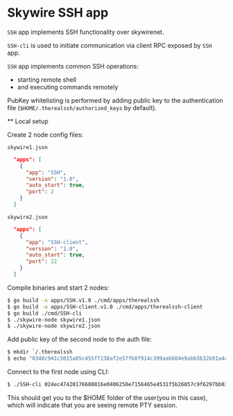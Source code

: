 # Skywire SSH app

`SSH` app implements SSH functionality over skywirenet.

`SSH-cli` is used to initiate communication via client RPC
exposed by `SSH` app. 

`SSH` app implements common SSH operations:

- starting remote shell
- and executing commands remotely

PubKey whitelisting is performed by adding public key to the
authentication file (`$HOME/.therealssh/authorized_keys` by default).

** Local setup

Create 2 node config files:

`skywire1.json`

```json
  "apps": [
    {
      "app": "SSH",
      "version": "1.0",
      "auto_start": true,
      "port": 2
    }
  ]
```

`skywire2.json`

```json
  "apps": [
    {
      "app": "SSH-client",
      "version": "1.0",
      "auto_start": true,
      "port": 22
    }
  ]
```

Compile binaries and start 2 nodes:

```bash
$ go build -o apps/SSH.v1.0 ./cmd/apps/therealssh
$ go build -o apps/SSH-client.v1.0 ./cmd/apps/therealssh-client
$ go build ./cmd/SSH-cli
$ ./skywire-node skywire1.json
$ ./skywire-node skywire2.json
```

Add public key of the second node to the auth file:

```bash
$ mkdir `/.therealssh
$ echo "0348c941c5015a05c455ff238af2e57fb8f914c399aab604e9abb5b32b91a4c1fe" > `/.SSH/authorized_keys
```

Connect to the first node using CLI:

```bash
$ ./SSH-cli 024ec47420176680816e0406250e7156465e4531f5b26057c9f6297bb0303558c7
```

This should get you to the $HOME folder of the user(you in this case), which
will indicate that you are seeing remote PTY session.
